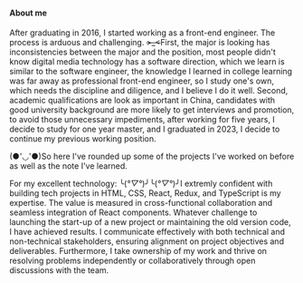 #### About me

After graduating in 2016, I started working as a front-end engineer. The process is arduous and challenging.
~~>_<~~First, the major is looking has inconsistencies between the major and the position, most people didn't know digital media technology has a software direction, which we learn is similar to the software engineer, the knowledge I learned in college learning was far away as professional front-end engineer, so I study one's own, which needs the discipline and diligence, and I believe I do it well.
Second, academic qualifications are look as important in China, candidates with good university background are more likely to get interviews and promotion, to avoid those unnecessary impediments, after working for five years, I decide to study for one year master, and I graduated in 2023, I decide to continue my previous working position.

(●'◡'●)So here I've rounded up some of the projects I've worked on before as well as the note I've learned.

For my excellent technology:
╰(*°▽°*)╯╰(*°▽°*)╯I extremly confident with building tech projects in HTML, CSS, React, Redux, and TypeScript is my expertise.  The value is measured in cross-functional collaboration and seamless integration of React components.  Whatever challenge to launching the start-up of a new project or maintaining the old version code, I have achieved results.
I communicate effectively with both technical and non-technical stakeholders, ensuring alignment on project objectives and deliverables. Furthermore, I take ownership of my work and thrive on resolving problems independently or collaboratively through open discussions with the team.


